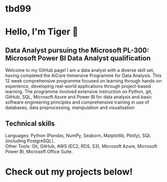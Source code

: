 # tbd99
# Hello, I'm Tiger 👋

## Data Analyst pursuing the Microsoft PL-300: Microsoft Power BI Data Analyst qualification 

Welcome to my GitHub page! I am a data analyst with a diverse skill set, having completed the AiCore Immersive Programme for Data Analysis. This 12 week comprehensive programme focused on learning through hands-on experience, developing real-world applications through project-based learning. The programme involved extensive instruction on Python, git, GitHub, SQL, Microsoft Azure and Power BI for data analysis and basic software engineering principles and comprehensive training in use of databases, data preprocessing, manipulation and visualisation

## Technical skills
Languages: Python (Pandas, NumPy, Seaborn, Matplotlib, Plotly), SQL (including PostgreSQL).                   
Other Tools: Git, GitHub, AWS (EC2, RDS, S3), Microsoft Azure, Microsoft Power BI, Microsoft Office Suite.

# Check out my projects below!





